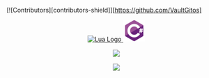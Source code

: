 [![Contributors][contributors-shield]][https://github.com/VaultGitos]
<p align="center">
  <a title="Lua" href="https://www.lua.org/pil/1.html">
    <img width="50" src="https://github.com/file-icons/icons/blob/master/svg/Lua.svg" alt="Lua Logo">
  </a>
  <a title="C#" href="https://www.w3schools.com/cs/default.asp">
    <img width="50" src="https://github.com/devicons/devicon/blob/master/icons/csharp/csharp-original.svg" alt="Csharp Logo">
  </a>
</p>

<p align="center">
  <img align="center" src="https://github-readme-stats.vercel.app/api/top-langs/?username=VaultGitos&theme=dracula&show_icons=true">
</p>
<p align="center">
  <img align="center" src="https://github-readme-stats.vercel.app/api//github-readme-stats/?username=VaultGitos&theme=dracula&show_icons=true">
</p>
